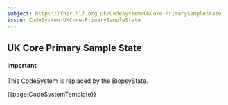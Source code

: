 ```yaml
---
subject: https://fhir.hl7.org.uk/CodeSystem/UKCore-PrimarySampleState
issue: CodeSystem-UKCore-PrimarySampleState
---
```

## UK Core Primary Sample State

<div id="newAsset" markdown="span" class="alert alert-success" role="alert"><h4><i class="fa fa-star"></i> Important</h4> This CodeSystem is replaced by the BiopsyState.

{{page:CodeSystemTemplate}}</div>